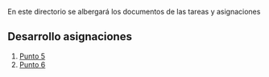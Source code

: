 En este directorio se albergará los documentos de las tareas y asignaciones

## Desarrollo asignaciones

1. [Punto 5](punto5.pdf)
2. [Punto 6](punto6.pdf)
